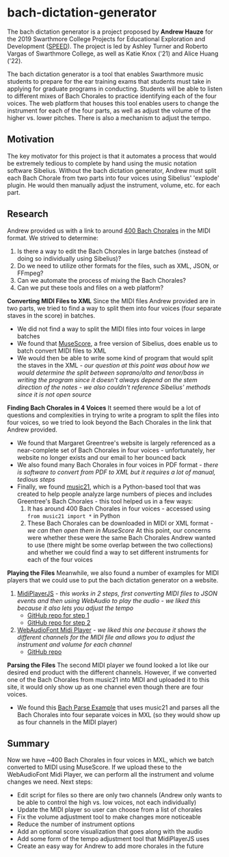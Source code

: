 # bach-dictation-generator
The bach dictation generator is a project proposed by **Andrew Hauze** for the 2019 Swarthmore College Projects for Educational Exploration and Development ([SPEED](https://www.swarthmore.edu/its/swarthmore-projects-educational-exploration-and-development-speed-program)). The project is led by Ashley Turner and Roberto Vargas of Swarthmore College, as well as Katie Knox ('21) and Alice Huang ('22). 

The bach dictation generator is a tool that enables Swarthmore music students to prepare for the ear training exams that students must take in applying for graduate programs in conducting. Students will be able to listen to different mixes of Bach Chorales to practice identifying each of the four voices. The web platform that houses this tool enables users to change the instrument for each of the four parts, as well as adjust the volume of the higher vs. lower pitches. There is also a mechanism to adjust the tempo. 

## Motivation
The key motivator for this project is that it automates a process that would be extremely tedious to complete by hand using the music notation software Sibelius. Without the bach dictation generator, Andrew must split each Bach Chorale from two parts into four voices using Sibelius' 'explode' plugin. He would then manually adjust the instrument, volume, etc. for each part.   

## Research
Andrew provided us with a link to around [400 Bach Chorales](https://imslp.org/wiki/Special:ReverseLookup/238728) in the MIDI format. We strived to determine:
  1. Is there a way to edit the Bach Chorales in large batches (instead of doing so individually using Sibelius)?
  2. Do we need to utilize other formats for the files, such as XML, JSON, or FFmpeg?
  3. Can we automate the process of mixing the Bach Chorales? 
  4. Can we put these tools and files on a web platform? 

**Converting MIDI Files to XML**
Since the MIDI files Andrew provided are in two parts, we tried to find a way to split them into four voices (four separate staves in the score) in batches. 
  * We did not find a way to split the MIDI files into four voices in large batches 
  * We found that [MuseScore](https://musescore.org/en), a free version of Sibelius, does enable us to batch convert MIDI files to XML
  * We would then be able to write some kind of program that would split the staves in the XML - *our question at this point was about       how we would determine the split between soprano/alto and tenor/bass in writing the program since it doesn't always depend on the       stem direction of the notes* - *we also couldn't reference Sibelius' methods since it is not open source*
  
**Finding Bach Chorales in 4 Voices**
It seemed there would be a lot of questions and complexities in trying to write a program to split the files into four voices, so we  tried to look beyond the Bach Chorales in the link that Andrew provided.
  * We found that Margaret Greentree's website is largely referenced as a near-complete set of Bach Chorales in four voices -               unfortunately, her website no longer exists and our email to her bounced back  
  * We also found many Bach Chorales in four voices in PDF format - *there is software to convert from PDF to XML but it requires a         lot of manual, tedious steps* 
  * Finally, we found [music21](https://web.mit.edu/music21/doc/about/what.html), which is a Python-based tool that was created to help     people analyze large numbers of pieces and includes Greentree's Bach Chorales - this tool helped us in a few ways:
      1. It has around 400 Bach Chorales in four voices - accessed using `from music21 import *` in Python 
      2. These Bach Chorales can be downloaded in MIDI or XML format - *we can then open them in MuseScore*
At this point, our concerns were whether these were the same Bach Chorales Andrew wanted to use (there might be some overlap between the two collections) and whether we could find a way to set different instruments for each of the four voices 

**Playing the Files**
Meanwhile, we also found a number of examples for MIDI players that we could use to put the bach dictation generator on a website. 
  1. [MidiPlayerJS](http://grimmdude.com/MidiPlayerJS/) - *this works in 2 steps, first converting MIDI files to JSON events and then        using WebAudio to play the audio* - *we liked this because it also lets you adjust the tempo*
      * [GitHub repo for step 1](https://github.com/grimmdude/MidiPlayerJS)
      * [GitHub repo for step 2](https://github.com/danigb/soundfont-player) 
  2. [WebAudioFont Midi Player](https://surikov.github.io/webaudiofont/examples/midiplayer.html#) - *we liked this one because it shows      the different channels for the MIDI file and allows you to adjust the instrument and volume for each channel* 
      * [GitHub repo](https://github.com/surikov/webaudiofont) 
      
**Parsing the Files**
The second MIDI player we found looked a lot like our desired end product with the different channels. However, if we converted one of the Bach Chorales from music21 into MIDI and uploaded it to this site, it would only show up as one channel even though there are four voices. 
  * We found this [Bach Parse Example](https://gist.github.com/kastnerkyle/682979133e732c4cd3ab9467e5c70273) that uses music21 and           parses all the Bach Chorales into four separate voices in MXL (so they would show up as four channels in the MIDI player) 
  
## Summary
Now we have ~400 Bach Chorales in four voices in MXL, which we batch converted to MIDI using MuseScore. If we upload these to the WebAudioFont Midi Player, we can perform all the instrument and volume changes we need. Next steps:
  * Edit script for files so there are only two channels (Andrew only wants to be able to control the high vs. low voices, not each         individually)
  * Update the MIDI player so user can choose from a list of chorales
  * Fix the volume adjustment tool to make changes more noticeable 
  * Reduce the number of instrument options
  * Add an optional score visualization that goes along with the audio
  * Add some form of the tempo adjustment tool that MidiPlayerJS uses 
  * Create an easy way for Andrew to add more chorales in the future 
